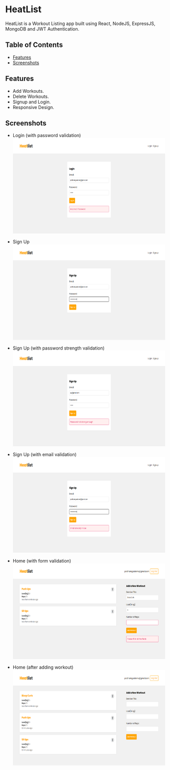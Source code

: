 # HeatList

HeatList is a Workout Listing app built using React, NodeJS, ExpressJS, MongoDB and JWT Authentication.

## Table of Contents

- [Features](#features)
- [Screenshots](#screenshots)

## Features

- Add Workouts.
- Delete Workouts.
- Signup and Login.
- Responsive Design.

## Screenshots

- Login (with password validation)
  <br><img src="screenshots/Log-In.PNG" alt="Home" height="300"><br>
  
- Sign Up
  <br><img src="screenshots/Sign-Up.PNG" alt="Home" height="300"><br>
  
- Sign Up (with password strength validation)
  <br><img src="screenshots/Sign-Up-2.PNG" alt="Home" height="300"><br>
  
- Sign Up (with email validation)
  <br><img src="screenshots/Sign-Up-3.PNG" alt="Home" height="300"><br>
  
- Home (with form validation)
  <br><img src="screenshots/Home.PNG" alt="Home" height="300"><br>
  
- Home (after adding workout)
  <br><img src="screenshots/Home-2.PNG" alt="Home" height="300"><br>



